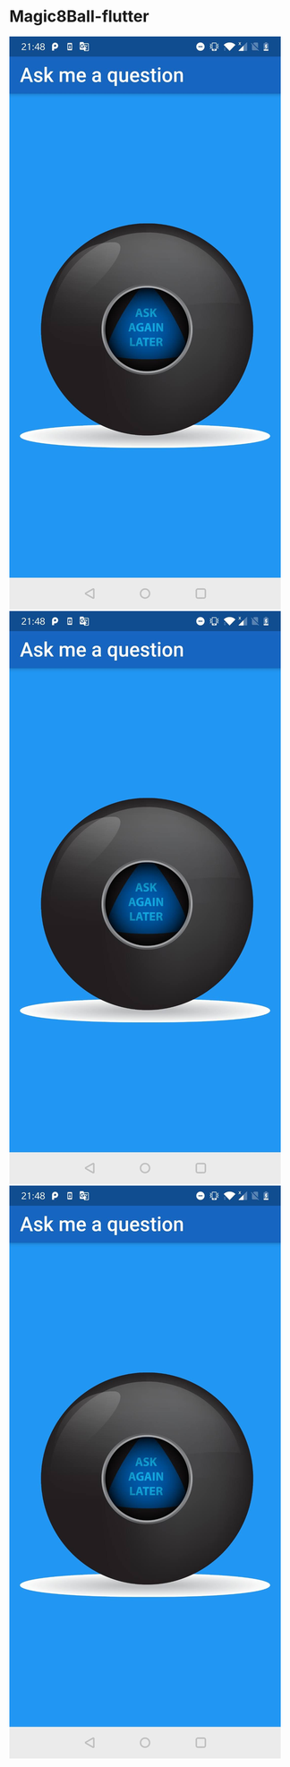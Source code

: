 # Magic8Ball-flutter

<img src="images/pic1.jpg">
<img src="images/pic1.jpg">
<img src="images/pic1.jpg">
